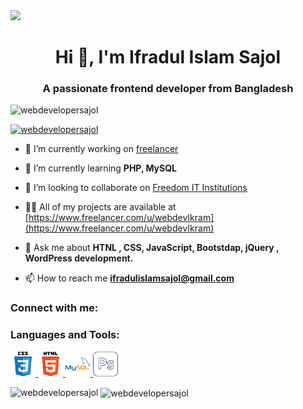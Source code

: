 <img src="https://scontent.fcla4-1.fna.fbcdn.net/v/t39.30808-6/480569652_620779200546599_4914769220944917806_n.jpg?_nc_cat=106&ccb=1-7&_nc_sid=127cfc&_nc_eui2=AeG7TRcgN4CqC--6QyAqC-PzJth8XqzJ3Bwm2HxerMncHA6sHa4nHcYcMjagPLIA_71GjZpv-1CQJKYwh_kStMaH&_nc_ohc=GuSx5LQ397YQ7kNvgGkrbmF&_nc_oc=AdjomMOphepyupbdJq-BURH6SlkFvkw5JdxcXsbOXVtgzztwbdl455v9ahmO7DOpYKQ&_nc_zt=23&_nc_ht=scontent.fcla4-1.fna&_nc_gid=AnaJqeWfwl8kqdZZBX3hyLe&oh=00_AYDuNO4ErphTZP_tFwXJJDQqhI1ncEmXdmXtvnCeVT42PQ&oe=67BF38A3">

<h1 align="center">Hi 👋, I'm Ifradul Islam Sajol</h1>
<h3 align="center">A passionate frontend developer from Bangladesh</h3>

<p align="left"> <img src="https://komarev.com/ghpvc/?username=webdevelopersajol&label=Profile%20views&color=0e75b6&style=flat" alt="webdevelopersajol" /> </p>

<p align="left"> <a href="https://github.com/ryo-ma/github-profile-trophy"><img src="https://github-profile-trophy.vercel.app/?username=webdevelopersajol" alt="webdevelopersajol" /></a> </p>

- 🔭 I’m currently working on [freelancer](https://www.freelancer.com/u/webdevIkram)

- 🌱 I’m currently learning **PHP, MySQL**

- 👯 I’m looking to collaborate on [Freedom IT Institutions](https://freedomitinstitutions.com/)

- 👨‍💻 All of my projects are available at [https://www.freelancer.com/u/webdevIkram](https://www.freelancer.com/u/webdevIkram)

- 💬 Ask me about **HTNL , CSS, JavaScript, Bootstdap, jQuery , WordPress development.**

- 📫 How to reach me **ifradulislamsajol@gmail.com**

<h3 align="left">Connect with me:</h3>
<p align="left">
</p>

<h3 align="left">Languages and Tools:</h3>
<p align="left"> <a href="https://www.w3schools.com/css/" target="_blank" rel="noreferrer"> <img src="https://raw.githubusercontent.com/devicons/devicon/master/icons/css3/css3-original-wordmark.svg" alt="css3" width="40" height="40"/> </a> <a href="https://www.w3.org/html/" target="_blank" rel="noreferrer"> <img src="https://raw.githubusercontent.com/devicons/devicon/master/icons/html5/html5-original-wordmark.svg" alt="html5" width="40" height="40"/> </a> <a href="https://www.mysql.com/" target="_blank" rel="noreferrer"> <img src="https://raw.githubusercontent.com/devicons/devicon/master/icons/mysql/mysql-original-wordmark.svg" alt="mysql" width="40" height="40"/> </a> <a href="https://www.photoshop.com/en" target="_blank" rel="noreferrer"> <img src="https://raw.githubusercontent.com/devicons/devicon/master/icons/photoshop/photoshop-line.svg" alt="photoshop" width="40" height="40"/> </a> </p>

<p><img align="left" src="https://github-readme-stats.vercel.app/api/top-langs?username=webdevelopersajol&show_icons=true&locale=en&layout=compact" alt="webdevelopersajol" /></p>

<p>&nbsp;<img align="center" src="https://github-readme-stats.vercel.app/api?username=webdevelopersajol&show_icons=true&locale=en" alt="webdevelopersajol" /></p>
